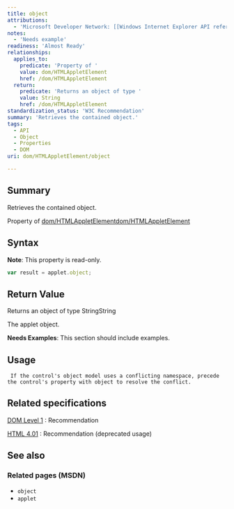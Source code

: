 ```yaml
---
title: object
attributions:
  - 'Microsoft Developer Network: [[Windows Internet Explorer API reference](http://msdn.microsoft.com/en-us/library/ie/hh828809%28v=vs.85%29.aspx) Article]'
notes:
  - 'Needs example'
readiness: 'Almost Ready'
relationships:
  applies_to:
    predicate: 'Property of '
    value: dom/HTMLAppletElement
    href: /dom/HTMLAppletElement
  return:
    predicate: 'Returns an object of type '
    value: String
    href: /dom/HTMLAppletElement
standardization_status: 'W3C Recommendation'
summary: 'Retrieves the contained object.'
tags:
  - API
  - Object
  - Properties
  - DOM
uri: dom/HTMLAppletElement/object

---
```

## <span>Summary</span>

Retrieves the contained object.

Property of [dom/HTMLAppletElement](/dom/HTMLAppletElement)[dom/HTMLAppletElement](/dom/HTMLAppletElement)

## <span>Syntax</span>

**Note**: This property is read-only.

``` js
var result = applet.object;
```

## <span>Return Value</span>

Returns an object of type StringString

The applet object.

**Needs Examples**: This section should include examples.

## <span>Usage</span>

     If the control's object model uses a conflicting namespace, precede the control's property with object to resolve the conflict.

## <span>Related specifications</span>

[DOM Level 1](http://www.w3.org/TR/REC-DOM-Level-1/)
:   Recommendation

[HTML 4.01](http://www.w3.org/TR/html401/)
:   Recommendation (deprecated usage)

## <span>See also</span>

### <span>Related pages (MSDN)</span>

-   `object`
-   `applet`
